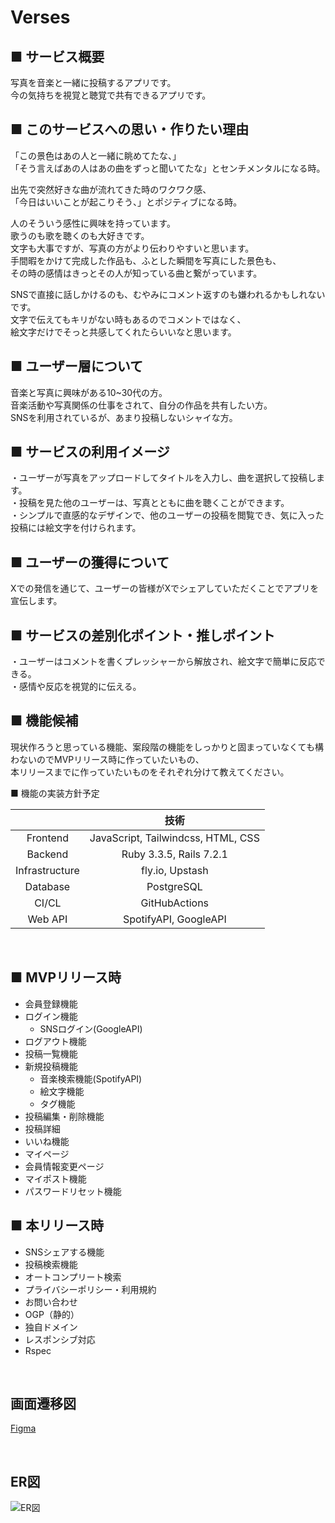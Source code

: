 # Verses  
  
 ## ■ サービス概要  
写真を音楽と一緒に投稿するアプリです。  
今の気持ちを視覚と聴覚で共有できるアプリです。  
  
 ## ■ このサービスへの思い・作りたい理由  
  
「この景色はあの人と一緒に眺めてたな、」  
「そう言えばあの人はあの曲をずっと聞いてたな」とセンチメンタルになる時。  
  
出先で突然好きな曲が流れてきた時のワクワク感、  
「今日はいいことが起こりそう、」とポジティブになる時。  
  
人のそういう感性に興味を持っています。  
歌うのも歌を聴くのも大好きです。  
文字も大事ですが、写真の方がより伝わりやすいと思います。  
手間暇をかけて完成した作品も、ふとした瞬間を写真にした景色も、  
その時の感情はきっとその人が知っている曲と繋がっています。  
  
SNSで直接に話しかけるのも、むやみにコメント返すのも嫌われるかもしれないです。  
文字で伝えてもキリがない時もあるのでコメントではなく、  
絵文字だけでそっと共感してくれたらいいなと思います。  
  
 ## ■ ユーザー層について  
音楽と写真に興味がある10~30代の方。  
音楽活動や写真関係の仕事をされて、自分の作品を共有したい方。  
SNSを利用されているが、あまり投稿しないシャイな方。  
  
 ## ■ サービスの利用イメージ  
・ユーザーが写真をアップロードしてタイトルを入力し、曲を選択して投稿します。  
・投稿を見た他のユーザーは、写真とともに曲を聴くことができます。  
・シンプルで直感的なデザインで、他のユーザーの投稿を閲覧でき、気に入った投稿には絵文字を付けられます。  
  
 ## ■ ユーザーの獲得について  
Xでの発信を通じて、ユーザーの皆様がXでシェアしていただくことでアプリを宣伝します。  
  
 ## ■ サービスの差別化ポイント・推しポイント  
・ユーザーはコメントを書くプレッシャーから解放され、絵文字で簡単に反応できる。  
・感情や反応を視覚的に伝える。  
  
 ## ■ 機能候補  
現状作ろうと思っている機能、案段階の機能をしっかりと固まっていなくても構わないのでMVPリリース時に作っていたいもの、  
本リリースまでに作っていたいものをそれぞれ分けて教えてください。  
  
■ 機能の実装方針予定  	

|  | 技術 |
|:-----------:|:------------:|
|Frontend|JavaScript, Tailwindcss, HTML, CSS|
|Backend|Ruby 3.3.5, Rails 7.2.1|
|Infrastructure|fly.io, Upstash|
|Database|PostgreSQL|
|CI/CL|GitHubActions|
|Web API|SpotifyAPI, GoogleAPI|  
<br>

## ■ MVPリリース時  
- 会員登録機能
- ログイン機能  
  - SNSログイン(GoogleAPI)  
- ログアウト機能
- 投稿一覧機能
- 新規投稿機能
  - 音楽検索機能(SpotifyAPI)
  - 絵文字機能
  - タグ機能
- 投稿編集・削除機能
- 投稿詳細
- いいね機能
- マイページ
- 会員情報変更ページ
- マイポスト機能
- パスワードリセット機能  
  
## ■ 本リリース時  
- SNSシェアする機能  
- 投稿検索機能  
- オートコンプリート検索  
- プライバシーポリシー・利用規約　　
- お問い合わせ　　
- OGP（静的）　　
- 独自ドメイン　　
- レスポンシブ対応  　
- Rspec

<br>

## 画面遷移図  
[Figma](https://www.figma.com/design/TzTv7FDIYN7R1reTDoCX4H/%E7%94%BB%E9%9D%A2%E9%81%B7%E7%A7%BB%E5%9B%B3?node-id=0-1&node-type=canvas&t=EQ6WUfPjyejrGv1y-0)
  
<br>

## ER図
<img src="https://i.gyazo.com/fc8a6cb0de9673c9a4523370260c9a7e.png" alt="ER図">  

